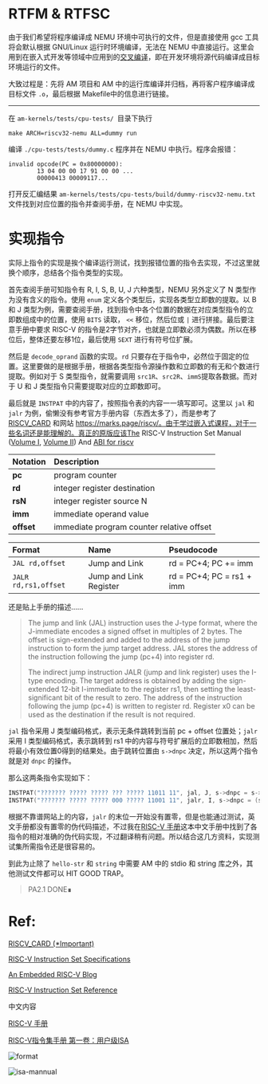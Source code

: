 # RTFM & RTFSC

由于我们希望将程序编译成 NEMU 环境中可执行的文件，但是直接使用 gcc 工具将会默认根据 GNU/Linux 运行时环境编译，无法在 NEMU 中直接运行。这里会用到在嵌入式开发等领域中应用到的[交叉编译](http://en.wikipedia.org/wiki/Cross_compiler)，即在开发环境将源代码编译成目标环境运行的文件。

大致过程是：先将 AM 项目和 AM 中的运行库编译并归档，再将客户程序编译成目标文件 `.o`，最后根据 Makefile中的信息进行链接。

---

在 `am-kernels/tests/cpu-tests/ `目录下执行

```shell
make ARCH=riscv32-nemu ALL=dummy run
```

编译  `./cpu-tests/tests/dummy.c` 程序并在 NEMU 中执行。程序会报错：

```error
invalid opcode(PC = 0x80000000):
        13 04 00 00 17 91 00 00 ...
        00000413 00009117...
```

打开反汇编结果 `am-kernels/tests/cpu-tests/build/dummy-riscv32-nemu.txt` 文件找到对应位置的指令并查阅手册，在 NEMU 中实现。

# 实现指令

实际上指令的实现是挨个编译运行测试，找到报错位置的指令去实现，不过这里就换个顺序，总结各个指令类型的实现。

首先查阅手册可知指令有 R, I, S, B, U, J 六种类型，NEMU 另外定义了 N 类型作为没有含义的指令。使用 `enum` 定义各个类型后，实现各类型立即数的提取。以 B 和 J 类型为例，需要查阅手册，找到指令中各个位置的数据在对应类型指令的立即数组成中的位置，使用 `BITS` 读取， `<<` 移位，然后位或  `|`  进行拼接。最后要注意手册中要求 RISC-V 的指令是2字节对齐，也就是立即数必须为偶数。所以在移位后，整体还要左移1位，最后使用 `SEXT` 进行有符号位扩展。

然后是 `decode_oprand` 函数的实现。`rd` 只要存在于指令中，必然位于固定的位置。这里要做的是根据手册，根据各类型指令源操作数和立即数的有无和个数进行提取。例如对于 S 类型指令，就需要调用 `src1R`、`src2R`、`immS`提取各数据。而对于 U 和 J 类型指令只需要提取对应的立即数即可。

最后就是 `INSTPAT` 中的内容了，按照指令表的内容一一填写即可。这里以 `jal` 和 `jalr` 为例，偷懒没有参考官方手册内容（东西太多了），而是参考了 [RISCV_CARD](https://www.cs.sfu.ca/~ashriram/Courses/CS295/assets/notebooks/RISCV/RISCV_CARD.pdf) 和网站 https://marks.page/riscv/。由于学过嵌入式课程，对于一些名词还是能理解的。真正的原版应该The RISC-V Instruction Set Manual ([Volume I](https://github.com/riscv/riscv-isa-manual/releases/download/Priv-v1.12/riscv-privileged-20211203.pdf), [Volume II](https://github.com/riscv/riscv-isa-manual/releases/download/Ratified-IMAFDQC/riscv-spec-20191213.pdf)) And [ABI for riscv](https://github.com/riscv-non-isa/riscv-elf-psabi-doc)

| Notation   | Description                               |
| :--------- | :---------------------------------------- |
| **pc**     | program counter                           |
| **rd**     | integer register destination              |
| **rsN**    | integer register source N                 |
| **imm**    | immediate operand value                   |
| **offset** | immediate program counter relative offset |

| Format               | Name                   | Pseudocode                |
| :------------------- | :--------------------- | :------------------------ |
| `JAL rd,offset`      | Jump and Link          | rd = PC+4; PC += imm      |
| `JALR rd,rs1,offset` | Jump and Link Register | rd = PC+4; PC = rs1 + imm |

还是贴上手册的描述……

> The jump and link (JAL) instruction uses the J-type format, where the J-immediate encodes a signed offset in multiples of 2 bytes. The offset is sign-extended and added to the address of the jump instruction to form the jump target address. JAL stores the address of the instruction following the jump (pc+4) into register rd. 
>
> The indirect jump instruction JALR (jump and link register) uses the I-type encoding. The target address is obtained by adding the sign-extended 12-bit I-immediate to the register rs1, then setting the least-significant bit of the result to zero. The address of the instruction following the jump (pc+4) is written to register rd. Register x0 can be used as the destination if the result is not required.

`jal` 指令采用 J 类型编码格式，表示无条件跳转到当前 pc +  offset 位置处；`jalr` 采用 I 类型编码格式，表示跳转到 rs1 中的内容与符号扩展后的立即数相加，然后将最小有效位置0得到的结果处。由于跳转位置由 `s->dnpc` 决定，所以这两个指令就是对 `dnpc` 的操作。

那么这两条指令实现如下：

```c
INSTPAT("??????? ????? ????? ??? ????? 11011 11", jal, J, s->dnpc = s->pc + imm; R(rd) = s->pc + 4);
INSTPAT("??????? ????? ????? 000 ????? 11001 11", jalr, I, s->dnpc = (src1 + imm) & ~(word_t)1; R(rd) = s->pc + 4);
```

根据不靠谱网站上的内容，`jalr` 的末位一开始没有置零，但是也能通过测试，英文手册都没有置零的伪代码描述，不过我在[RISC-V 手册](http://riscvbook.com/chinese/RISC-V-Reader-Chinese-v2p1.pdf)这本中文手册中找到了各指令的相对准确的伪代码实现，不过翻译稍有问题。所以结合这几方资料，实现测试集所需指令还是很容易的。

到此为止除了 `hello-str` 和 `string` 中需要 AM 中的 stdio 和 string 库之外，其他测试文件都可以 HIT GOOD TRAP。

> PA2.1 DONE∎

# Ref:

[RISCV_CARD (*Important)](https://www.cs.sfu.ca/~ashriram/Courses/CS295/assets/notebooks/RISCV/RISCV_CARD.pdf)

[RISC-V Instruction Set Specifications](https://msyksphinz-self.github.io/riscv-isadoc/html/index.html)

[An Embedded RISC-V Blog](https://five-embeddev.com/riscv-user-isa-manual/Priv-v1.12/instr-table.html)

[RISC-V Instruction Set Reference](https://marks.page/riscv/)

中文内容

[RISC-V 手册](http://riscvbook.com/chinese/RISC-V-Reader-Chinese-v2p1.pdf) 

[RISC-V指令集手册 第一卷：用户级ISA ](http://file.whycan.com/files/members/1390/riscv-spec-v2_2_cn.pdf)



![format](https://five-embeddev.com/riscv-user-isa-manual/latest-latex/rv32_03.svg)



![isa-mannual](https://five-embeddev.com/riscv-user-isa-manual/Priv-v1.12/instr-table_00.svg)
